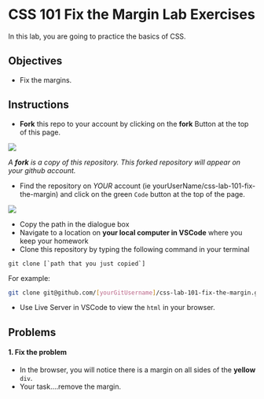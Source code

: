 # CSS 101 Fix the Margin Lab Exercises

In this lab, you are going to practice the basics of CSS. 

## Objectives 
- Fix the margins.

## Instructions 

- **Fork** this repo to your account by clicking on the **fork** Button at the top of this page. 

![](https://upload.wikimedia.org/wikipedia/commons/3/38/GitHub_Fork_Button.png)

*A **fork** is a copy of this repository. This forked repository will appear on your github account.*

- Find the repository on *YOUR* account (ie yourUserName/css-lab-101-fix-the-margin) and click on the green `Code` button at the top of the page.

![](./images/githubCodeButton.png)

- Copy the path in the dialogue box
- Navigate to a location on **your local computer in VSCode** where you keep your homework 
- Clone this repository by typing the following command in your terminal

```
git clone [`path that you just copied`]
```

For example: 

```bash 
git clone git@github.com/[yourGitUsername]/css-lab-101-fix-the-margin.git
```

- Use Live Server in VSCode to view the `html` in your browser.



## Problems 

#### 1. Fix the problem
- In the browser, you will notice there is a margin on all sides of the **yellow** `div`.
- Your task....remove the margin.
